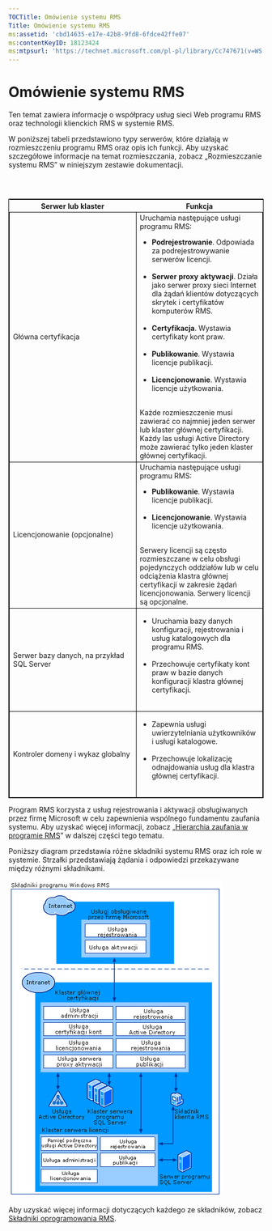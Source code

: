 ```yaml
---
TOCTitle: Omówienie systemu RMS
Title: Omówienie systemu RMS
ms:assetid: 'cbd14635-e17e-42b8-9fd8-6fdce42ffe07'
ms:contentKeyID: 18123424
ms:mtpsurl: 'https://technet.microsoft.com/pl-pl/library/Cc747671(v=WS.10)'
---
```


Omówienie systemu RMS
=====================

Ten temat zawiera informacje o współpracy usług sieci Web programu RMS oraz technologii klienckich RMS w systemie RMS.

W poniższej tabeli przedstawiono typy serwerów, które działają w rozmieszczeniu programu RMS oraz opis ich funkcji. Aby uzyskać szczegółowe informacje na temat rozmieszczania, zobacz „Rozmieszczanie systemu RMS” w niniejszym zestawie dokumentacji.

###  

 
<table style="border:1px solid black;">
<colgroup>
<col width="50%" />
<col width="50%" />
</colgroup>
<thead>
<tr class="header">
<th>Serwer lub klaster</th>
<th>Funkcja</th>
</tr>
</thead>
<tbody>
<tr class="odd">
<td style="border:1px solid black;">Główna certyfikacja</td>
<td style="border:1px solid black;">Uruchamia następujące usługi programu RMS:
<ul>
<li><strong>Podrejestrowanie</strong>. Odpowiada za podrejestrowywanie serwerów licencji.<br />
<br />
</li>
<li><strong>Serwer proxy aktywacji</strong>. Działa jako serwer proxy sieci Internet dla żądań klientów dotyczących skrytek i certyfikatów komputerów RMS.<br />
<br />
</li>
<li><strong>Certyfikacja</strong>. Wystawia certyfikaty kont praw.<br />
<br />
</li>
<li><strong>Publikowanie</strong>. Wystawia licencje publikacji.<br />
<br />
</li>
<li><strong>Licencjonowanie</strong>. Wystawia licencje użytkowania.<br />
<br />
</li>
</ul>
Każde rozmieszczenie musi zawierać co najmniej jeden serwer lub klaster głównej certyfikacji. Każdy las usługi Active Directory może zawierać tylko jeden klaster głównej certyfikacji.</td>
</tr>
<tr class="even">
<td style="border:1px solid black;">Licencjonowanie (opcjonalne)</td>
<td style="border:1px solid black;">Uruchamia następujące usługi programu RMS:
<ul>
<li><strong>Publikowanie</strong>. Wystawia licencje publikacji.<br />
<br />
</li>
<li><strong>Licencjonowanie</strong>. Wystawia licencje użytkowania.<br />
<br />
</li>
</ul>
Serwery licencji są często rozmieszczane w celu obsługi pojedynczych oddziałów lub w celu odciążenia klastra głównej certyfikacji w zakresie żądań licencjonowania. Serwery licencji są opcjonalne.</td>
</tr>
<tr class="odd">
<td style="border:1px solid black;">Serwer bazy danych, na przykład SQL Server</td>
<td style="border:1px solid black;"><ul>
<li>Uruchamia bazy danych konfiguracji, rejestrowania i usług katalogowych dla programu RMS.<br />
<br />
</li>
<li>Przechowuje certyfikaty kont praw w bazie danych konfiguracji klastra głównej certyfikacji.<br />
<br />
</li>
</ul></td>
</tr>
<tr class="even">
<td style="border:1px solid black;">Kontroler domeny i wykaz globalny</td>
<td style="border:1px solid black;"><ul>
<li>Zapewnia usługi uwierzytelniania użytkowników i usługi katalogowe.<br />
<br />
</li>
<li>Przechowuje lokalizację odnajdowania usług dla klastra głównej certyfikacji.<br />
<br />
</li>
</ul></td>
</tr>
</tbody>
</table>
 

Program RMS korzysta z usług rejestrowania i aktywacji obsługiwanych przez firmę Microsoft w celu zapewnienia wspólnego fundamentu zaufania systemu. Aby uzyskać więcej informacji, zobacz „[Hierarchia zaufania w programie RMS](https://technet.microsoft.com/2d44182f-a653-4383-aba1-dade53f7cf9a)” w dalszej części tego tematu.

Poniższy diagram przedstawia różne składniki systemu RMS oraz ich role w systemie. Strzałki przedstawiają żądania i odpowiedzi przekazywane między różnymi składnikami.

![](images/Cc747671.29138741-d45c-459b-8ead-b9bc3f708dd5(WS.10).gif)

Aby uzyskać więcej informacji dotyczących każdego ze składników, zobacz [Składniki oprogramowania RMS](https://technet.microsoft.com/e38a840e-f390-48fd-8354-50108a64f5ca).
